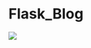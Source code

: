 # Flask_Blog
<img src="https://img.shields.io/badge/made%20by-boborikin-blue" style="max-width:100%;">
